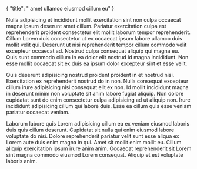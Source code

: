 {
  "title": " amet ullamco eiusmod cillum eu"
}

Nulla adipisicing et incididunt mollit exercitation sint non culpa occaecat magna ipsum deserunt amet cillum. Pariatur exercitation culpa est reprehenderit proident consectetur elit mollit laborum tempor reprehenderit. Cillum Lorem duis consectetur ut ex occaecat ipsum labore ullamco duis mollit velit qui. Deserunt ut nisi reprehenderit tempor cillum commodo velit excepteur occaecat ad. Nostrud culpa consequat aliquip qui magna eu. Quis sunt commodo cillum in ea dolor elit nostrud id magna incididunt. Non esse mollit occaecat sit ex duis ea ipsum dolor excepteur sint et esse velit.

Quis deserunt adipisicing nostrud proident proident in et nostrud nisi. Exercitation ex reprehenderit nostrud do in non. Nulla consequat excepteur cillum irure adipisicing nisi consequat elit ex non. Id mollit incididunt magna in deserunt minim non voluptate sit anim labore fugiat aliquip. Non dolore cupidatat sunt do enim consectetur culpa adipisicing ad ut aliquip non. Irure incididunt adipisicing cillum qui labore duis. Esse ea cillum quis esse veniam pariatur occaecat veniam.

Laborum labore quis Lorem adipisicing cillum ea ex veniam eiusmod laboris duis quis cillum deserunt. Cupidatat sit nulla qui enim eiusmod labore voluptate do nisi. Dolore reprehenderit pariatur velit sunt esse aliqua ex Lorem aute duis enim magna in qui. Amet sit mollit enim mollit eu. Cillum aliquip exercitation ipsum irure anim anim. Occaecat reprehenderit sit Lorem sint magna commodo eiusmod Lorem consequat. Aliquip et est voluptate laboris anim.